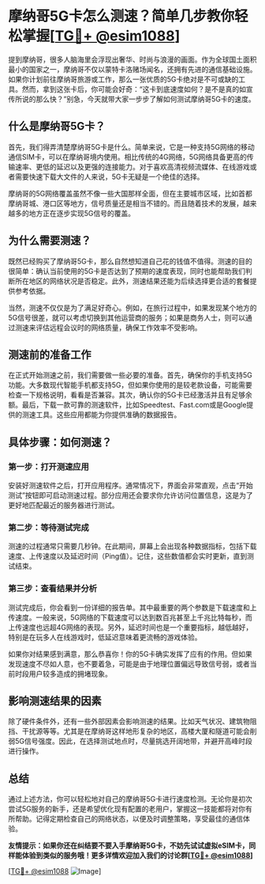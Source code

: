 # 摩纳哥5G卡怎么测速？简单几步教你轻松掌握[[TG💪+ @esim1088](https://t.me/s/esim1088)]

提到摩纳哥，很多人脑海里会浮现出奢华、时尚与浪漫的画面。作为全球国土面积最小的国家之一，摩纳哥不仅以蒙特卡洛赌场闻名，还拥有先进的通信基础设施。如果你计划前往摩纳哥旅游或工作，那么一张优质的5G卡绝对是不可或缺的工具。然而，拿到这张卡后，你可能会好奇：“这卡到底速度如何？是不是真的如宣传所说的那么快？”别急，今天就带大家一步步了解如何测试摩纳哥5G卡的速度。

## 什么是摩纳哥5G卡？

首先，我们得弄清楚摩纳哥5G卡是什么。简单来说，它是一种支持5G网络的移动通信SIM卡，可以在摩纳哥境内使用。相比传统的4G网络，5G网络具备更高的传输速率、更低的延迟以及更强的连接能力。对于喜欢高清视频流媒体、在线游戏或者需要快速下载大文件的人来说，5G卡无疑是一个绝佳的选择。

摩纳哥的5G网络覆盖虽然不像一些大国那样全面，但在主要城市区域，比如首都摩纳哥城、港口区等地方，信号质量还是相当不错的。而且随着技术的发展，越来越多的地方正在逐步实现5G信号的覆盖。

## 为什么需要测速？

既然已经购买了摩纳哥5G卡，那么自然想知道自己花的钱值不值得。测速的目的很简单：确认当前使用的5G卡是否达到了预期的速度表现，同时也能帮助我们判断所在地区的网络状况是否稳定。此外，测速结果还能为后续选择更合适的套餐提供参考依据。

当然，测速不仅仅是为了满足好奇心。例如，在旅行过程中，如果发现某个地方的5G信号很差，就可以考虑切换到其他运营商的服务；如果是商务人士，则可以通过测速来评估远程会议时的网络质量，确保工作效率不受影响。

## 测速前的准备工作

在正式开始测速之前，我们需要做一些必要的准备。首先，确保你的手机支持5G功能。大多数现代智能手机都支持5G，但如果你使用的是较老款设备，可能需要检查一下规格说明，看看是否兼容。其次，确认你的5G卡已经激活并且有足够余额。最后，下载一款可靠的测速软件，比如Speedtest、Fast.com或是Google提供的测速工具。这些应用都能为你提供准确的数据报告。

## 具体步骤：如何测速？

### 第一步：打开测速应用

安装好测速软件之后，打开应用程序。通常情况下，界面会非常直观，点击“开始测试”按钮即可启动测速过程。部分应用还会要求你允许访问位置信息，这是为了更好地匹配最近的服务器进行测试。

### 第二步：等待测试完成

测速的过程通常只需要几秒钟。在此期间，屏幕上会出现各种数据指标，包括下载速度、上传速度以及延迟时间（Ping值）。记住，这些数值都会实时更新，直到测试结束。

### 第三步：查看结果并分析

测试完成后，你会看到一份详细的报告单。其中最重要的两个参数是下载速度和上传速度。一般来说，5G网络的下载速度可以达到数百兆甚至上千兆比特每秒，而上传速度也远超4G网络的表现。另外，延迟时间也是一个重要指标，越低越好，特别是在玩多人在线游戏时，低延迟意味着更流畅的游戏体验。

如果你对结果感到满意，那么恭喜你！你的5G卡确实发挥了应有的作用。但如果发现速度不尽如人意，也不要着急，可能是由于地理位置偏远导致信号弱，或者当前时段用户较多造成的拥堵现象。

## 影响测速结果的因素

除了硬件条件外，还有一些外部因素会影响测速的结果。比如天气状况、建筑物阻挡、干扰源等等。尤其是在摩纳哥这样地形复杂的地区，高楼大厦和隧道可能会削弱5G信号强度。因此，在选择测试地点时，尽量挑选开阔地带，并避开高峰时段进行操作。

## 总结

通过上述方法，你可以轻松地对自己的摩纳哥5G卡进行速度检测。无论你是初次尝试5G服务的新手，还是希望优化现有配置的老用户，掌握这一技能都将对你有所帮助。记得定期检查自己的网络状态，以便及时调整策略，享受最佳的通信体验。

**友情提示：如果你还在纠结要不要入手摩纳哥5G卡，不妨先试试虚拟eSIM卡，同样能体验到类似的服务哦！更多详情欢迎加入我们的讨论群[[TG💪+ @esim1088](https://t.me/s/esim1088)]**

[[TG💪+ @esim1088](https://t.me/s/esim1088) ![Image](https://i.postimg.cc/4NQfJmqS/Snipaste-2025-05-13-00-14-12.png)]